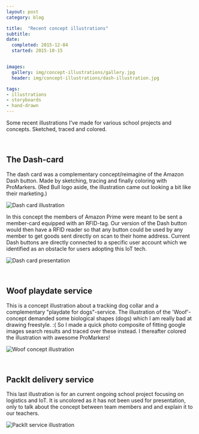 ```yaml
---
layout: post
category: blog

title:  "Recent concept illustrations"
subtitle:
date:
  completed: 2015-12-04
  started: 2015-10-15


images:
  gallery: img/concept-illustrations/gallery.jpg
  header: img/concept-illustrations/dash-illustration.jpg

tags:
- illustrations
- storyboards
- hand-drawn
---
```


Some recent illustrations I've made for various school projects and concepts. Sketched, traced and colored.<!--more-->

<br>

## The Dash-card

The dash card was a complementary concept/reimagine of the Amazon Dash button. Made by sketching, tracing and finally coloring with ProMarkers. (Red Bull logo aside, the illustration came out looking a bit like their marketing.)

![Dash card illustration](../../../../img/concept-illustrations/dash-illustration.jpg "Dash card illustration")


In this concept the members of Amazon Prime were meant to be sent a member-card equipped with an RFID-tag. Our version of the Dash button would then have a RFID reader so that any button could be used by any member to get goods sent directly on scan to their home address. Current Dash buttons are directly connected to a specific user account which we identified as an obstacle for users adopting this IoT tech.

![Dash card presentation](../../../../img/concept-illustrations/dash-concept-card.jpg "Dash card presentation")

<br>

## Woof playdate service

This is a concept illustration about a tracking dog collar and a complementary "playdate for dogs"-service. The illustration of the 'Woof'-concept demanded some biological shapes (dogs) which I am really bad at drawing freestyle. :( So I made a quick photo composite of fitting google images search results and traced over these instead. I thereafter colored the illustration with awesome ProMarkers!

![Woof concept illustration](../../../../img/concept-illustrations/woof-illustration.jpg "Woof concept illustration")

<br>

## PackIt delivery service

This last illustration is for an current ongoing school project focusing on logistics and IoT. It is uncolored as it has not been used for presentation, only to talk about the concept between team members and and explain it to our teachers.

![PackIt service illustration](../../../../img/concept-illustrations/packit-illustration.jpg "PackIt service illustration")

